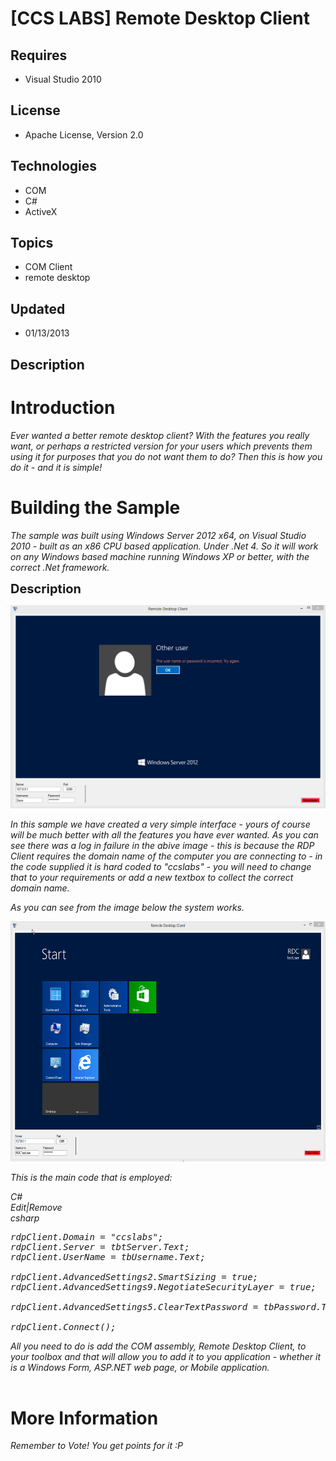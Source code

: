 # [CCS LABS] Remote Desktop Client
## Requires
- Visual Studio 2010
## License
- Apache License, Version 2.0
## Technologies
- COM
- C#
- ActiveX
## Topics
- COM Client
- remote desktop
## Updated
- 01/13/2013
## Description

<h1>Introduction</h1>
<p><em>Ever wanted a better remote desktop client? With the features you really want, or perhaps a restricted version for your users which prevents them using it for purposes that you do not want them to do? Then this is how you do it - and it is simple!<br>
</em></p>
<h1><span>Building the Sample</span></h1>
<p><em>The sample was built using Windows Server 2012 x64, on Visual Studio 2010 - built as an x86 CPU based application. Under .Net 4. So it will work on any Windows based machine running Windows XP or better, with the correct .Net framework.<br>
</em></p>
<p><span style="font-size:20px; font-weight:bold">Description</span></p>
<p><img id="74601" src="74601-screenhunter_02%20jan.%2013%2010.57.gif" alt="" width="608" height="325"></p>
<p><em>In this sample we have created a very simple interface - yours of course will be much better with all the features you have ever wanted. As you can see there was a log in failure in the abive image - this is because the RDP Client requires the domain
 name of the computer you are connecting to - in the code supplied it is hard coded to &quot;ccslabs&quot; - you will need to change that to your requirements or add a new textbox to collect the correct domain name.</em></p>
<p><em>As you can see from the image below the system works.</em></p>
<p><img id="74602" src="74602-screenhunter_03%20jan.%2013%2022.35.gif" alt="" width="590" height="384"></p>
<p><em>This is the main code that is employed:</em></p>
<p><em></p>
<div class="scriptcode">
<div class="pluginEditHolder" pluginCommand="mceScriptCode">
<div class="title"><span>C#</span></div>
<div class="pluginLinkHolder"><span class="pluginEditHolderLink">Edit</span>|<span class="pluginRemoveHolderLink">Remove</span></div>
<span class="hidden">csharp</span>

<div class="preview">
<pre class="csharp">rdpClient.Domain&nbsp;=&nbsp;<span class="cs__string">&quot;ccslabs&quot;</span>;&nbsp;
rdpClient.Server&nbsp;=&nbsp;tbtServer.Text;&nbsp;
rdpClient.UserName&nbsp;=&nbsp;tbUsername.Text;&nbsp;
&nbsp;
rdpClient.AdvancedSettings2.SmartSizing&nbsp;=&nbsp;<span class="cs__keyword">true</span>;&nbsp;
rdpClient.AdvancedSettings9.NegotiateSecurityLayer&nbsp;=&nbsp;<span class="cs__keyword">true</span>;&nbsp;
&nbsp;
rdpClient.AdvancedSettings5.ClearTextPassword&nbsp;=&nbsp;tbPassword.Text;&nbsp;
&nbsp;
rdpClient.Connect();</pre>
</div>
</div>
</div>
<div class="endscriptcode">All you need to do is add the COM assembly, Remote Desktop Client, to your toolbox and that will allow you to add it to you application - whether it is a Windows Form, ASP.NET web page, or Mobile application.</div>
<br>
</em>
<p></p>
<h1>More Information</h1>
<p><em>Remember to Vote! You get points for it :P<br>
</em></p>
